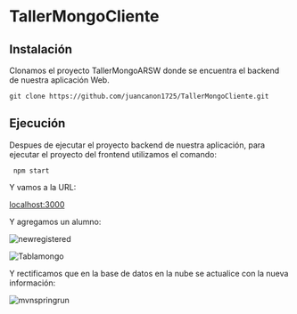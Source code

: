 # TallerMongoCliente

## Instalación

Clonamos el proyecto TallerMongoARSW donde se encuentra el backend de nuestra aplicación Web.  

```
git clone https://github.com/juancanon1725/TallerMongoCliente.git
```

## Ejecución

Despues de ejecutar el proyecto backend de nuestra aplicación, para ejecutar el proyecto del frontend utilizamos el comando:

```
 npm start
```

Y vamos a la URL:

[localhost:3000](localhost:3000)

Y agregamos un alumno:

![newregistered](https://github.com/juancanon1725/TallerMongoCliente/assets/98672541/9e605be5-183d-4bd7-bfd3-4385d871df0d)

![Tablamongo](https://github.com/juancanon1725/TallerMongoCliente/assets/98672541/a4e99c62-b472-45af-a4a6-bf947763b124)

Y rectificamos que en la base de datos en la nube se actualice con la nueva información:

![mvnspringrun](https://github.com/juancanon1725/TallerMongoCliente/assets/98672541/747c7007-ef47-4e07-82cc-57c0dcd504f8)
